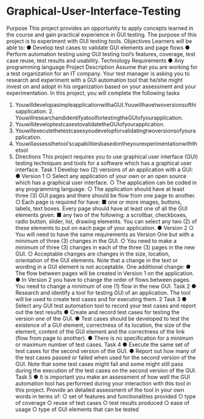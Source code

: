 # Graphical-User-Interface-Testing
Purpose
This project provides an opportunity to apply concepts learned in the course and gain practical experience in GUI testing. The purpose of this project is to experiment with GUI testing tools.
Objectives
Learners will be able to:
● Develop test cases to validate GUI elements and page flows
● Perform automation testing using GUI testing tool’s features, coverage, test case reuse, test
results and usability.
Technology Requirements
● Any programming language
Project Description
Assume that you are working for a test organization for an IT company. Your test manager is asking you to research and experiment with a GUI automation tool that he/she might invest on and adopt in his organization based on your assessment and your experimentation.
In this project, you will complete the following tasks
1. YouwilldevelopasimpleapplicationwithaGUI.Youwillhavetwoversionsofthisapplication. 2. YouwillresearchandidentifyatoolfortestingtheGUIofyourapplication.
3. YouwilldeveloptestcasestovalidatetheGUIofyourapplication.
4. Youwillexecutethetestcasesyoudevelopforvalidatingtwoversionsofyourapplication.
5. Youwillassessthetool’scapabilitiesbasedontheyourexperimentationwiththetool
6. Directions
This project requires you to use graphical user interface (GUI) testing techniques and tools for a software which has a graphical user interface.
Task 1
Develop two (2) versions of an application with a GUI:
● Version 1
○ Select any application of your own or an open source which has a graphical user interface.
○ The application can be coded in any programming language.
○ The application should have at least three (3) GUI pages and there should be flow from one page to another.
○ Each page is required for have:
■ one or more images, buttons, labels, text boxes. Every page should have at
least one of all the GUI elements given.
■ any two of the following: a scrollbar, checkboxes, radio button, slider, list, drawing elements. You can select any two (2) of these elements to put on each page of your application.
● Version 2
○ You will need to have the same requirements as Version One but with a minimum of
three (3) changes in the GUI.
○ You need to make a minimum of three (3) changes in each of the three (3) pages in the new GUI.
○ Acceptable changes are changes in the size, location, orientation of the GUI elements. Note that a change in the text or wording in a GUI element is not acceptable.
One additional change:
● The flow between pages will be created in Version 1 on the application.
● In Version 2 you have to change the order of flows between pages. You need to change a
minimum of one (1) flow in the new GUI. Task 2
● Research and identify a tool for testing GUI of an application. The tool will be used to create test cases and for executing them.
2
Task 3
● Select any GUI test automation tool to record your test cases and report out the test results
● Create and record test cases for testing the version one of the GUI.
● Test cases should be developed to test the existence of a GUI element, correctness of its location, the size of the element, content of the GUI element and the correctness of the link (flow from page to another).
● There is no specification for a minimum or maximum number of test cases.
Task 4
● Execute the same set of test cases for the second version of the GUI.
● Report out how many of the test cases passed or failed when used for the second version of the GUI. Note that some test cases might fail and some might still pass during the execution of the test cases on the second version of the GUI.
Task 5
● It is important you make an assessment of how well the GUI automation tool has performed during your interaction with this tool in this project. Provide an detailed assessment of the tool in your own words in terms of:
○ set of features and functionalities provided
○ type of coverage
○ reuse of test cases
○ test results produced
○ ease of usage
○ type of GUI elements that can be tested
